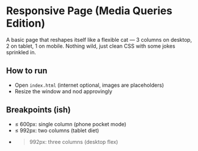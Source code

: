 # Responsive Page (Media Queries Edition)

A basic page that reshapes itself like a flexible cat — 3 columns on desktop, 2 on tablet, 1 on mobile. Nothing wild, just clean CSS with some jokes sprinkled in.

## How to run

- Open `index.html` (internet optional, images are placeholders)
- Resize the window and nod approvingly

## Breakpoints (ish)

- ≤ 600px: single column (phone pocket mode)
- ≤ 992px: two columns (tablet diet)
- > 992px: three columns (desktop flex)
